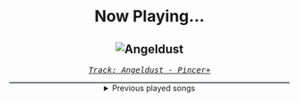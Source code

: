 <div align="center"> 
<h1>Now Playing...</h1>

![Angeldust](https://i.scdn.co/image/ab67616d00001e029a6ec0f79b6346db5b96fa87)
--
_<samp><a href="https://open.spotify.com/track/4yIDZUC3nXDbTjSu9efArU">Track: Angeldust - Pincer+</a></samp>_

<div style="border: 1px #4B5054 solid"></div>
<details>
  <summary>
    Previous played songs
  </summary>
  <table>
    <thead>
      <tr>
        <th>
          Artist
        </th>
        <th>
          Song
        </th>
        <th>
          Link
        </th>
      </tr>
    </thead>
    <tbody>
      <tr><td>Pincer+</td><td>Angeldust</td><td><a href="https://open.spotify.com/track/4yIDZUC3nXDbTjSu9efArU">https://open.spotify.com/track/4yIDZUC3nXDbTjSu9efArU</a></td></tr><tr><td>I Prevail</td><td>Body Bag</td><td><a href="https://open.spotify.com/track/1vuhNiQZTPkmnNJ0xNsf5S">https://open.spotify.com/track/1vuhNiQZTPkmnNJ0xNsf5S</a></td></tr><tr><td>PRESSURES</td><td>Time Bomb</td><td><a href="https://open.spotify.com/track/0gDxaWlUFDcXUEZvrUMYSv">https://open.spotify.com/track/0gDxaWlUFDcXUEZvrUMYSv</a></td></tr><tr><td>The Gloom In The Corner</td><td>New Order</td><td><a href="https://open.spotify.com/track/6sc0URwJSR8I1HnKFMF7Jj">https://open.spotify.com/track/6sc0URwJSR8I1HnKFMF7Jj</a></td></tr><tr><td>156/Silence</td><td>If Pleasure's Gone</td><td><a href="https://open.spotify.com/track/3k9twdbALM05ycIDhObVGp">https://open.spotify.com/track/3k9twdbALM05ycIDhObVGp</a></td></tr><tr><td>Insolvency</td><td>Smother The Candle</td><td><a href="https://open.spotify.com/track/0pqeIT4ZeK8qHLp5YUSqyL">https://open.spotify.com/track/0pqeIT4ZeK8qHLp5YUSqyL</a></td></tr><tr><td>HEAVENSGATE</td><td>CHEMICAL HEAVEN</td><td><a href="https://open.spotify.com/track/6EJwh7mndSBwUEGgVBUlwh">https://open.spotify.com/track/6EJwh7mndSBwUEGgVBUlwh</a></td></tr><tr><td>A Day To Remember</td><td>Miracle</td><td><a href="https://open.spotify.com/track/2ah5gOCogw00A62XBoepmc">https://open.spotify.com/track/2ah5gOCogw00A62XBoepmc</a></td></tr><tr><td>Alpha Wolf</td><td>60cm Of Steel</td><td><a href="https://open.spotify.com/track/4USWAxwVE2dEbfotjAFYMU">https://open.spotify.com/track/4USWAxwVE2dEbfotjAFYMU</a></td></tr><tr><td>Make Them Suffer</td><td>Doomswitch</td><td><a href="https://open.spotify.com/track/7v9HNMlAe2UBaEhvaCk5wX">https://open.spotify.com/track/7v9HNMlAe2UBaEhvaCk5wX</a></td></tr><tr><td>Paledusk</td><td>AREA PD</td><td><a href="https://open.spotify.com/track/2vdO4HCh3Ya4B6U044UdCh">https://open.spotify.com/track/2vdO4HCh3Ya4B6U044UdCh</a></td></tr><tr><td>Story Of The Year</td><td>Tear Me to Pieces</td><td><a href="https://open.spotify.com/track/67e8Oap4yuF4yS7XYW5yZW">https://open.spotify.com/track/67e8Oap4yuF4yS7XYW5yZW</a></td></tr><tr><td>Miss May I</td><td>Into Oblivion</td><td><a href="https://open.spotify.com/track/1ZlTDTGu86Bxf0RQX2RjMz">https://open.spotify.com/track/1ZlTDTGu86Bxf0RQX2RjMz</a></td></tr><tr><td>Foreign Hands</td><td>Tearing Down Your Reality</td><td><a href="https://open.spotify.com/track/3n7o1RgdVLrvHs6JO0Z44N">https://open.spotify.com/track/3n7o1RgdVLrvHs6JO0Z44N</a></td></tr><tr><td>Currents</td><td>The Death We Seek</td><td><a href="https://open.spotify.com/track/6NYdAmvdebGyB2zASPBEKg">https://open.spotify.com/track/6NYdAmvdebGyB2zASPBEKg</a></td></tr><tr><td>August Burns Red</td><td>Ancestry</td><td><a href="https://open.spotify.com/track/3L0JKbjp5StdqWBFHFab6O">https://open.spotify.com/track/3L0JKbjp5StdqWBFHFab6O</a></td></tr><tr><td>Muse</td><td>Won’t Stand Down</td><td><a href="https://open.spotify.com/track/6hIr2IDeBDXfRFk0rYe5Tz">https://open.spotify.com/track/6hIr2IDeBDXfRFk0rYe5Tz</a></td></tr><tr><td>Beartooth</td><td>Skin</td><td><a href="https://open.spotify.com/track/75KnjXtPMCZf60zlEp5m1D">https://open.spotify.com/track/75KnjXtPMCZf60zlEp5m1D</a></td></tr><tr><td>Wage War</td><td>Manic</td><td><a href="https://open.spotify.com/track/5d0CEohvmvqcizfc0cXn1t">https://open.spotify.com/track/5d0CEohvmvqcizfc0cXn1t</a></td></tr><tr><td>I Prevail</td><td>Long Live The King</td><td><a href="https://open.spotify.com/track/1cetZ53ybwRhTCi6N2KHTS">https://open.spotify.com/track/1cetZ53ybwRhTCi6N2KHTS</a></td></tr>
    </tbody>
  </table>
</details>

</div>
